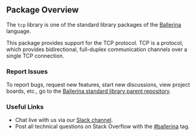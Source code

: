 ## Package Overview

The `tcp` library is one of the standard library packages of the <a target="_blank" href="https://ballerina.io/">Ballerina</a> language.

This package provides support for the TCP protocol. TCP is a protocol, which provides bidirectional, full-duplex communication channels over a single TCP connection. 

### Report Issues

To report bugs, request new features, start new discussions, view project boards, etc., go to the <a target="_blank" href="https://github.com/ballerina-platform/ballerina-standard-library">Ballerina standard library parent repository</a>.
### Useful Links

- Chat live with us via our <a target="_blank" href="https://ballerina.io/community/slack/">Slack channel</a>.
- Post all technical questions on Stack Overflow with the <a target="_blank" href="https://stackoverflow.com/questions/tagged/ballerina">#ballerina</a> tag.

